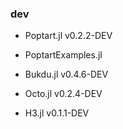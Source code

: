 ### dev

  * Poptart.jl v0.2.2-DEV
  * PoptartExamples.jl

  * Bukdu.jl v0.4.6-DEV

  * Octo.jl v0.2.4-DEV

  * H3.jl v0.1.1-DEV
